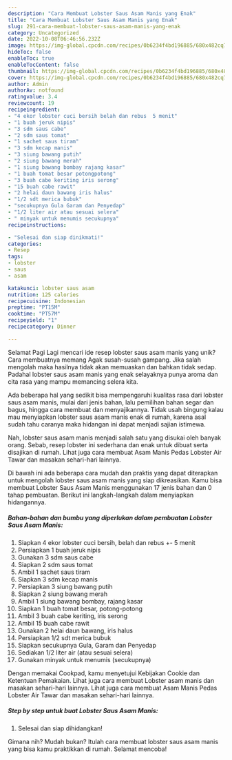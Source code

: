 ```yaml
---
description: "Cara Membuat Lobster Saus Asam Manis yang Enak"
title: "Cara Membuat Lobster Saus Asam Manis yang Enak"
slug: 291-cara-membuat-lobster-saus-asam-manis-yang-enak
category: Uncategorized
date: 2022-10-08T06:46:56.232Z
image: https://img-global.cpcdn.com/recipes/0b6234f4bd196885/680x482cq70/lobster-saus-asam-manis-foto-resep-utama.jpg
hideToc: false
enableToc: true
enableTocContent: false
thumbnail: https://img-global.cpcdn.com/recipes/0b6234f4bd196885/680x482cq70/lobster-saus-asam-manis-foto-resep-utama.jpg
cover: https://img-global.cpcdn.com/recipes/0b6234f4bd196885/680x482cq70/lobster-saus-asam-manis-foto-resep-utama.jpg
author: Admin
authorAv: notfound
ratingvalue: 3.4
reviewcount: 19
recipeingredient:
- "4 ekor lobster cuci bersih belah dan rebus  5 menit"
- "1 buah jeruk nipis"
- "3 sdm saus cabe"
- "2 sdm saus tomat"
- "1 sachet saus tiram"
- "3 sdm kecap manis"
- "3 siung bawang putih"
- "2 siung bawang merah"
- "1 siung bawang bombay rajang kasar"
- "1 buah tomat besar potongpotong"
- "3 buah cabe keriting iris serong"
- "15 buah cabe rawit"
- "2 helai daun bawang iris halus"
- "1/2 sdt merica bubuk"
- "secukupnya Gula Garam dan Penyedap"
- "1/2 liter air atau sesuai selera"
- " minyak untuk menumis secukupnya"
recipeinstructions:

- "Selesai dan siap dinikmati!"
categories:
- Resep
tags:
- lobster
- saus
- asam

katakunci: lobster saus asam 
nutrition: 125 calories
recipecuisine: Indonesian
preptime: "PT15M"
cooktime: "PT57M"
recipeyield: "1"
recipecategory: Dinner

---
```



Selamat Pagi Lagi mencari ide resep lobster saus asam manis yang unik? Cara membuatnya memang Agak susah-susah gampang. Jika salah mengolah maka hasilnya tidak akan memuaskan dan bahkan tidak sedap. Padahal lobster saus asam manis yang enak selayaknya punya aroma dan cita rasa yang mampu memancing selera kita.


Ada beberapa hal yang sedikit bisa mempengaruhi kualitas rasa dari lobster saus asam manis, mulai dari jenis bahan, lalu pemilihan bahan segar dan bagus, hingga cara membuat dan menyajikannya. Tidak usah bingung kalau mau menyiapkan lobster saus asam manis enak di rumah, karena asal sudah tahu caranya maka hidangan ini dapat menjadi sajian istimewa.

Nah, lobster saus asam manis menjadi salah satu yang disukai oleh banyak orang. Sebab, resep lobster ini sederhana dan enak untuk dibuat serta disajikan di rumah. Lihat juga cara membuat Asam Manis Pedas Lobster Air Tawar dan masakan sehari-hari lainnya.


Di bawah ini ada beberapa cara mudah dan praktis yang dapat diterapkan untuk mengolah lobster saus asam manis yang siap dikreasikan. Kamu bisa membuat Lobster Saus Asam Manis menggunakan 17 jenis bahan dan 0 tahap pembuatan. Berikut ini langkah-langkah dalam menyiapkan hidangannya.

<!--inarticleads1-->

##### Bahan-bahan dan bumbu yang diperlukan dalam pembuatan Lobster Saus Asam Manis:

1. Siapkan 4 ekor lobster cuci bersih, belah dan rebus +- 5 menit
1. Persiapkan 1 buah jeruk nipis
1. Gunakan 3 sdm saus cabe
1. Siapkan 2 sdm saus tomat
1. Ambil 1 sachet saus tiram
1. Siapkan 3 sdm kecap manis
1. Persiapkan 3 siung bawang putih
1. Siapkan 2 siung bawang merah
1. Ambil 1 siung bawang bombay, rajang kasar
1. Siapkan 1 buah tomat besar, potong-potong
1. Ambil 3 buah cabe keriting, iris serong
1. Ambil 15 buah cabe rawit
1. Gunakan 2 helai daun bawang, iris halus
1. Persiapkan 1/2 sdt merica bubuk
1. Siapkan secukupnya Gula, Garam dan Penyedap
1. Sediakan 1/2 liter air (atau sesuai selera)
1. Gunakan  minyak untuk menumis (secukupnya)


Dengan memakai Cookpad, kamu menyetujui Kebijakan Cookie dan Ketentuan Pemakaian. Lihat juga cara membuat Lobster asam manis dan masakan sehari-hari lainnya. Lihat juga cara membuat Asam Manis Pedas Lobster Air Tawar dan masakan sehari-hari lainnya. 

<!--inarticleads2-->

##### Step by step untuk buat Lobster Saus Asam Manis:


1. Selesai dan siap dihidangkan!



Gimana nih? Mudah bukan? Itulah cara membuat lobster saus asam manis yang bisa kamu praktikkan di rumah. Selamat mencoba!
